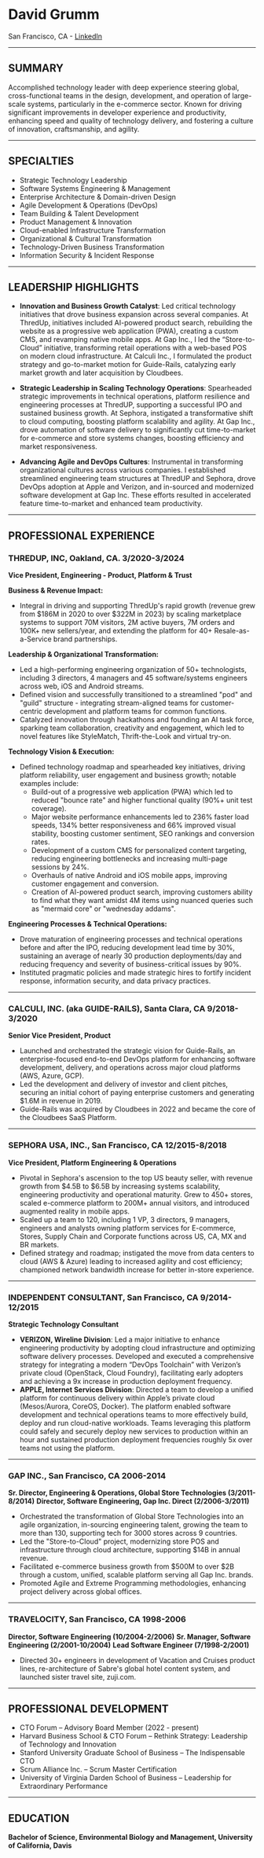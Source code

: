 # David Grumm

San Francisco, CA - [LinkedIn](https://www.linkedin.com/in/davidgrumm)

---

## SUMMARY

Accomplished technology leader with deep experience steering global, cross-functional teams in the design, development, and operation of large-scale systems, particularly in the e-commerce sector. Known for driving significant improvements in developer experience and productivity, enhancing speed and quality of technology delivery, and fostering a culture of innovation, craftsmanship, and agility.

---

## SPECIALTIES

- Strategic Technology Leadership
- Software Systems Engineering & Management
- Enterprise Architecture & Domain-driven Design
- Agile Development & Operations (DevOps)
- Team Building & Talent Development
- Product Management & Innovation
- Cloud-enabled Infrastructure Transformation
- Organizational & Cultural Transformation
- Technology-Driven Business Transformation
- Information Security & Incident Response

---

## LEADERSHIP HIGHLIGHTS

- **Innovation and Business Growth Catalyst**: Led critical technology initiatives that drove business expansion across several companies. At ThredUp, initiatives included AI-powered product search, rebuilding the website as a progressive web application (PWA), creating a custom CMS, and revamping native mobile apps. At Gap Inc., I led the “Store-to-Cloud” initiative, transforming retail operations with a web-based POS on modern cloud infrastructure. At Calculi Inc., I formulated the product strategy and go-to-market motion for Guide-Rails, catalyzing early market growth and later acquisition by Cloudbees.

- **Strategic Leadership in Scaling Technology Operations**: Spearheaded strategic improvements in technical operations, platform resilience and engineering processes at ThredUP, supporting a successful IPO and sustained business growth. At Sephora, instigated a transformative shift to cloud computing, boosting platform scalability and agility. At Gap Inc., drove automation of software delivery to significantly cut time-to-market for e-commerce and store systems changes, boosting efficiency and market responsiveness.

- **Advancing Agile and DevOps Cultures**: Instrumental in transforming organizational cultures across various companies. I established streamlined engineering team structures at ThredUP and Sephora, drove DevOps adoption at Apple and Verizon, and in-sourced and modernized software development at Gap Inc. These efforts resulted in accelerated feature time-to-market and enhanced team productivity.

---

## PROFESSIONAL EXPERIENCE

### THREDUP, INC, Oakland, CA. 3/2020-3/2024

**Vice President, Engineering - Product, Platform & Trust**

**Business & Revenue Impact:**

- Integral in driving and supporting ThredUp's rapid growth (revenue grew from $186M in 2020 to over $322M in 2023) by scaling marketplace systems to support 70M visitors, 2M active buyers, 7M orders and 100K+ new sellers/year, and extending the platform for 40+ Resale-as-a-Service brand partnerships.

**Leadership & Organizational Transformation:**

- Led a high-performing engineering organization of 50+ technologists, including 3 directors, 4 managers and 45 software/systems engineers across web, iOS and Android streams.
- Defined vision and successfully transitioned to a streamlined "pod" and "guild" structure - integrating stream-aligned teams for customer-centric development and platform teams for common functions.
- Catalyzed innovation through hackathons and founding an AI task force, sparking team collaboration, creativity and engagement, which led to novel features like StyleMatch, Thrift-the-Look and virtual try-on.

**Technology Vision & Execution:**

- Defined technology roadmap and spearheaded key initiatives, driving platform reliability, user engagement and business growth; notable examples include:
  - Build-out of a progressive web application (PWA) which led to reduced "bounce rate" and higher functional quality (90%+ unit test coverage).
  - Major website performance enhancements led to 236% faster load speeds, 134% better responsiveness and 66% improved visual stability, boosting customer sentiment, SEO rankings and conversion rates.
  - Development of a custom CMS for personalized content targeting, reducing engineering bottlenecks and increasing multi-page sessions by 24%.
  - Overhauls of native Android and iOS mobile apps, improving customer engagement and conversion.
  - Creation of AI-powered product search, improving customers ability to find what they want amidst 4M items using nuanced queries such as "mermaid core" or "wednesday addams".

**Engineering Processes & Technical Operations:**

- Drove maturation of engineering processes and technical operations before and after the IPO, reducing development lead time by 30%, sustaining an average of nearly 30 production deployments/day and reducing frequency and severity of business-critical issues by 90%.
- Instituted pragmatic policies and made strategic hires to fortify incident response, information security, and data privacy practices.

---

### CALCULI, INC. (aka GUIDE-RAILS), Santa Clara, CA 9/2018-3/2020

**Senior Vice President, Product**

- Launched and orchestrated the strategic vision for Guide-Rails, an enterprise-focused end-to-end DevOps platform for enhancing software development, delivery, and operations across major cloud platforms (AWS, Azure, GCP).
- Led the development and delivery of investor and client pitches, securing an initial cohort of paying enterprise customers and generating $1.6M in revenue in 2019.
- Guide-Rails was acquired by Cloudbees in 2022 and became the core of the Cloudbees SaaS Platform.

---

### SEPHORA USA, INC., San Francisco, CA 12/2015-8/2018

**Vice President, Platform Engineering & Operations**

- Pivotal in Sephora's ascension to the top US beauty seller, with revenue growth from $4.5B to $6.5B by increasing systems scalability, engineering productivity and operational maturity. Grew to 450+ stores, scaled e-commerce platform to 200M+ annual visitors, and introduced augmented reality in mobile apps.
- Scaled up a team to 120, including 1 VP, 3 directors, 9 managers, engineers and analysts owning platform services for E-commerce, Stores, Supply Chain and Corporate functions across US, CA, MX and BR markets.
- Defined strategy and roadmap; instigated the move from data centers to cloud (AWS & Azure) leading to increased agility and cost efficiency; championed network bandwidth increase for better in-store experience.

---

### INDEPENDENT CONSULTANT, San Francisco, CA 9/2014-12/2015

**Strategic Technology Consultant**

- **VERIZON, Wireline Division**: Led a major initiative to enhance engineering productivity by adopting cloud infrastructure and optimizing software delivery processes. Developed and executed a comprehensive strategy for integrating a modern “DevOps Toolchain” with Verizon’s private cloud (OpenStack, Cloud Foundry), facilitating early adopters and achieving a 9x increase in production deployment frequency.
- **APPLE, Internet Services Division**: Directed a team to develop a unified platform for continuous delivery within Apple’s private cloud (Mesos/Aurora, CoreOS, Docker). The platform enabled software development and technical operations teams to more effectively build, deploy and run cloud-native workloads. Teams leveraging this platform could safely and securely deploy new services to production within an hour and sustained production deployment frequencies roughly 5x over teams not using the platform.

---

### GAP INC., San Francisco, CA 2006-2014

**Sr. Director, Engineering & Operations, Global Store Technologies (3/2011-8/2014)**
**Director, Software Engineering, Gap Inc. Direct (2/2006-3/2011)**

- Orchestrated the transformation of Global Store Technologies into an agile organization, in-sourcing engineering talent, growing the team to more than 130, supporting tech for 3000 stores across 9 countries.
- Led the "Store-to-Cloud" project, modernizing store POS and infrastructure through cloud architecture, supporting $14B in annual revenue.
- Facilitated e-commerce business growth from $500M to over $2B through a custom, unified, scalable platform serving all Gap Inc. brands.
- Promoted Agile and Extreme Programming methodologies, enhancing project delivery across global offices.

---

### TRAVELOCITY, San Francisco, CA 1998-2006

**Director, Software Engineering (10/2004-2/2006)**
**Sr. Manager, Software Engineering (2/2001-10/2004)**
**Lead Software Engineer (7/1998-2/2001)**

- Directed 30+ engineers in development of Vacation and Cruises product lines, re-architecture of Sabre's global hotel content system, and launched sister travel site, zuji.com.

---

## PROFESSIONAL DEVELOPMENT

- CTO Forum – Advisory Board Member (2022 - present)
- Harvard Business School & CTO Forum – Rethink Strategy: Leadership of Technology and Innovation
- Stanford University Graduate School of Business – The Indispensable CTO
- Scrum Alliance Inc. – Scrum Master Certification
- University of Virginia Darden School of Business – Leadership for Extraordinary Performance

---

## EDUCATION

**Bachelor of Science, Environmental Biology and Management, University of California, Davis**
